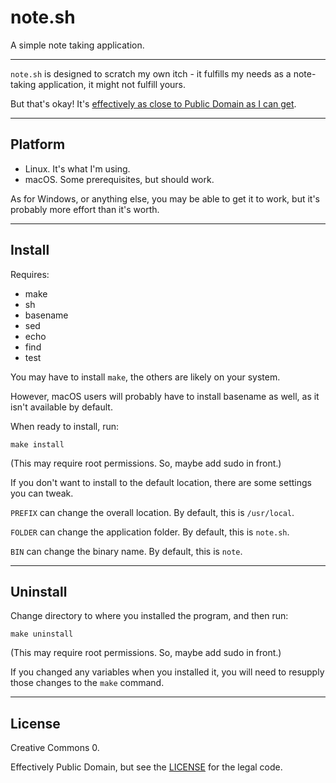 # note.sh

A simple note taking application.

---

```note.sh``` is designed to scratch my own itch - it fulfills my needs as a note-taking application, it might not fulfill yours.

But that's okay! It's [effectively as close to Public Domain as I can get](LICENSE).

---

## Platform

* Linux. It's what I'm using.
* macOS. Some prerequisites, but should work.

As for Windows, or anything else, you may be able to get it to work, but it's probably more effort than it's worth.

---

## Install

Requires:

* make
* sh
* basename
* sed
* echo
* find
* test

You may have to install ```make```, the others are likely on your system.

However, macOS users will probably have to install basename as well, as it isn't available by default.

When ready to install, run:

```
make install
```

(This may require root permissions. So, maybe add sudo in front.)

If you don't want to install to the default location, there are some settings you can tweak.

```PREFIX``` can change the overall location. By default, this is ```/usr/local```.

```FOLDER``` can change the application folder. By default, this is ```note.sh```.

```BIN``` can change the binary name. By default, this is ```note```.

---

## Uninstall

Change directory to where you installed the program, and then run:

```
make uninstall
```

(This may require root permissions. So, maybe add sudo in front.)

If you changed any variables when you installed it, you will need to resupply those changes to the ```make``` command.

---

## License

Creative Commons 0.

Effectively Public Domain, but see the [LICENSE](LICENSE) for the legal code.
